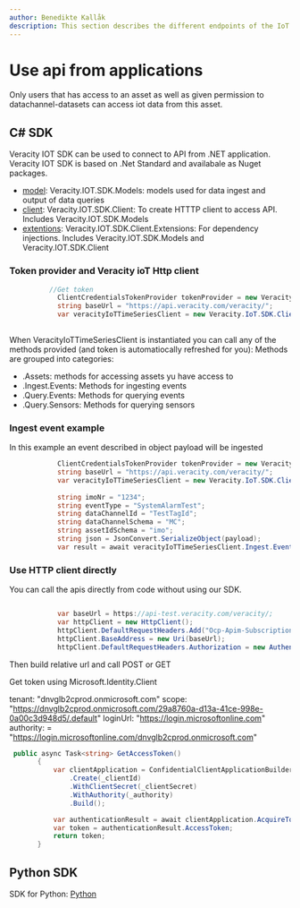 ```yaml
---
author: Benedikte Kallåk
description: This section describes the different endpoints of the IoT Api
---
```


# Use api from applications
Only users that has access to an asset as well as given permission to datachannel-datasets can access iot data from this asset.

## C# SDK
Veracity IOT SDK can be used to connect to API from .NET application. Veracity IOT SDK is based on .Net Standard and availabale as Nuget packages.

* [model](https://www.nuget.org/packages/Veracity.IoT.SDK.Models/): Veracity.IOT.SDK.Models: models used for data ingest and output of data queries
* [client](https://www.nuget.org/packages/Veracity.IoT.SDK.Client/): Veracity.IOT.SDK.Client: To create HTTTP client to access API. Includes Veracity.IOT.SDK.Models
* [extentions](https://www.nuget.org/packages/Veracity.IoT.SDK.Client.Extensions/): Veracity.IOT.SDK.Client.Extensions: For dependency injections. Includes Veracity.IOT.SDK.Models and Veracity.IOT.SDK.Client

### Token provider and Veracity ioT Http client


```cs
          //Get token
            ClientCredentialsTokenProvider tokenProvider = new Veracity.IoT.SDK.Client.ClientCredentialsTokenProvider(Environment.GetEnvironmentVariable("ClientId"), Environment.GetEnvironmentVariable("ClientSecret") );
            string baseUrl = "https://api.veracity.com/veracity/";
            var veracityIoTTimeSeriesClient = new Veracity.IoT.SDK.Client.VeracityIoTTimeSeriesClient(tokenProvider, baseUrl , Environment.GetEnvironmentVariable("SubscriptionKey"));
      
```
 
 When VeracityIoTTimeSeriesClient is instantiated you can call any of the methods provided (and token is automatiocally refreshed for you):
 Methods are grouped into categories:
  * .Assets: methods for accessing assets yu have access to
  * .Ingest.Events: Methods for ingesting events
  * .Query.Events:  Methods for querying events
  * .Query.Sensors: Methods for querying sensors
  
### Ingest event example

In this example an event described in object payload will be ingested
```cs
            ClientCredentialsTokenProvider tokenProvider = new Veracity.IoT.SDK.Client.ClientCredentialsTokenProvider(Environment.GetEnvironmentVariable("ClientId"), Environment.GetEnvironmentVariable("ClientSecret") );
            string baseUrl = "https://api.veracity.com/veracity/";
            var veracityIoTTimeSeriesClient = new Veracity.IoT.SDK.Client.VeracityIoTTimeSeriesClient(tokenProvider, baseUrl , Environment.GetEnvironmentVariable("SubscriptionKey"));
            
			string imoNr = "1234";
            string eventType = "SystemAlarmTest";
            string dataChannelId = "TestTagId";
            string dataChannelSchema = "MC";
            string assetIdSchema = "imo";
            string json = JsonConvert.SerializeObject(payload);
            var result = await veracityIoTTimeSeriesClient.Ingest.Events.AddEventByTemplate(payload, imoNr, eventType, assetIdSchema, dataChannelSchema, dataChannelId);

```

### Use HTTP client directly
You can call the apis directly from code without using our SDK.

```cs

            var baseUrl = https://api-test.veracity.com/veracity/;
            var httpClient = new HttpClient();
            httpClient.DefaultRequestHeaders.Add("Ocp-Apim-Subscription-Key", Environment.GetEnvironmentVariable("SubscriptionKey"));
            httpClient.BaseAddress = new Uri(baseUrl);
            httpClient.DefaultRequestHeaders.Authorization = new AuthenticationHeaderValue("Bearer", token);

```

Then build relative url and call POST or GET 

Get token using Microsoft.Identity.Client

 tenant: "dnvglb2cprod.onmicrosoft.com"
 scope:  "https://dnvglb2cprod.onmicrosoft.com/29a8760a-d13a-41ce-998e-0a00c3d948d5/.default"
 loginUrl: "https://login.microsoftonline.com"
 authority: = "https://login.microsoftonline.com/dnvglb2cprod.onmicrosoft.com"
 
 ```cs
  public async Task<string> GetAccessToken()
        {
            var clientApplication = ConfidentialClientApplicationBuilder
                .Create(_clientId)
                .WithClientSecret(_clientSecret)
                .WithAuthority(_authority)
                .Build();

            var authenticationResult = await clientApplication.AcquireTokenForClient(new[] { _scope }).ExecuteAsync();
            var token = authenticationResult.AccessToken;
            return token;
        }
```

## Python SDK
SDK for Python: [Python](https://github.com/veracity/Python-Sample-to-Connect-to-Veracity-Service)






